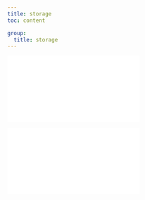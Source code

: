 ```yaml
---
title: storage
toc: content

group:
  title: storage
---
```


<embed src="../README.md" ></embed>

<embed src="../CHANGELOG.md"></embed>

<BackTop></BackTop>
<SplashCursor></SplashCursor>
